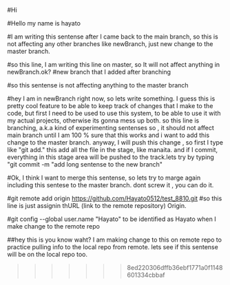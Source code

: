 #Hi

#Hello my name is hayato

#I am writing this sentense after I came back to the main branch, so this is not affecting any other branches like newBranch, just new change to the master branch.

#so this line, I am writing this line on master, so It will not affect anything in newBranch.ok?
#new branch that I added after branching

#so this sentense is not affecting anything to the master branch




#hey I am in newBranch right now, so lets write something.
I guess this is pretty cool feature to be able to keep track of changes that I make to the code, but first I need to be used to use this system, to be able to use it with my actual projects, otherwise its gonna mess up both.
so this line is branching, a.k.a kind of experimenting sentenses so , it should not affect main branch until I am 100 % sure that this works and i want to add this change to the master branch. anyway, I will push this change , so first I type like "git add." this add all the file in the stage, like manaita. and if I commit, everything in this stage area will be pushed to the track.lets try by typing "git commit -m "add long sentense to the new branch"

#Ok, I think I want to merge this sentense, so lets try to marge again including this sentese to the master branch. dont screw it , you can do it.

#git remote add origin https://github.com/Hayato0512/test_8810.git
#so this line is just assignin thURL (link to the remote repository) Origin.

#git config --global user.name "Hayato" to be identified as Hayato when I make change to the remote repo


##hey this is you know waht? I am making change to this on remote repo to practice pulling info to the local repo from remote. lets see if this sentense will be on the local repo too.
>>>>>>> 8ed220306dffb36ebf1771a0f1148601334cbbaf
